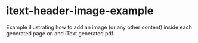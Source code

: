 # itext-header-image-example
Example illustrating how to add an image (or any other content) inside each generated page on and iText generated pdf.
